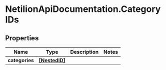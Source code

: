 # NetilionApiDocumentation.CategoryIDs

## Properties
Name | Type | Description | Notes
------------ | ------------- | ------------- | -------------
**categories** | [**[NestedID]**](NestedID.md) |  | 
